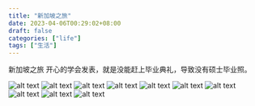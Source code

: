 ```yaml
---
title: "新加坡之旅"
date: 2023-04-06T00:29:02+08:00
draft: false
categories: ["life"]
tags: ["生活"]
---
```

新加坡之旅
开心的学会发表，就是没能赶上毕业典礼，导致没有硕士毕业照。

![alt text](/images/life/a6ea66327640a5fb4027860bc3bc9880.jpg) 
![alt text](/images/life/0ab4c85a0a7bcdf7c2ff24334ba23eca.jpg) 
![alt text](/images/life/4ea440e13135a2cec59df28af039505e.jpg) 
![alt text](/images/life/6f33276b70f00c349b450d8fc9fd6d1f.jpg) 
![alt text](/images/life/8c3adc6cd909f611de564fd0df33e106.jpg) 
![alt text](/images/life/8d8e33e17bb6e34e7fdc52b961e0879b.jpg) 
![alt text](/images/life/14ed2ab69938cce81d6bf30706ca7e32.jpg) 
![alt text](/images/life/5368b672b8837202b8a78b839fa88e42.jpg) 
![alt text](/images/life/da961da1f1bc739d59f22dd01a6cfa33.jpg) 
![alt text](/images/life/e88e06d9bf30ff6b535d95dd58a251d7.jpg)
